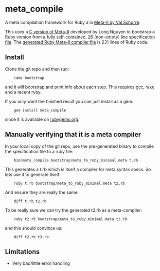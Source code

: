 meta_compile
============

A meta compilation framework for Ruby à la [Meta-II by Val Schorre](http://ibm-1401.info/Meta-II-schorre.pdf).

This uses a [C version of Meta-II](https://github.com/impeachgod/meta) developed by Long Nguyen to bootstrap a Ruby version from a [fully self-contained, 26 (non-empty) line specification file](https://raw.github.com/robertfeldt/meta_compile/master/bootstrap/meta_to_ruby_minimal.meta). The [generated Ruby Meta-II compiler file](https://github.com/robertfeldt/meta_compile/blob/master/bin/meta_compile) is 231 lines of Ruby code.

Install
-------

Clone the git repo and then run:

        rake bootstrap

and it will bootstrap and print info about each step. This requires gcc, rake and a recent ruby. 

If you only want the finished result you can just install as a gem:

        gem install meta_compile

since it is available on [rubygems.org](https://rubygems.org/gems/meta_compile).

Manually verifying that it is a meta compiler
---------------------------------------------

In your local copy of the git repo, use the pre-generated binary to compile the specification file to a ruby file:

        bin/meta_compile bootstrap/meta_to_ruby_minimal.meta t.rb

This generates a t.rb which is itself a compiler for meta syntax specs. So lets use it to generate itself:

        ruby t.rb bootstrap/meta_to_ruby_minimal.meta t2.rb

And ensure they are really the same:

        diff t.rb t2.rb

To be really sure we can try the generated t2.rb as a meta-compiler:

        ruby t2.rb bootstrap/meta_to_ruby_minimal.meta t3.rb

and this should convince us:

        diff t2.rb t3.rb

Limitations
-----------
+ Very bad/little error handling
